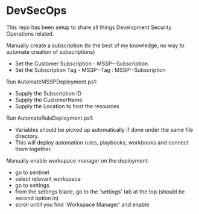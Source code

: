 # DevSecOps

This repo has been setup to share all things Development Security Operations related.

Manually create a subscription (to the best of my knowledge, no way to automate creation of subscriptions)
- Set the Customer Subscription - MSSP-<CustomerName>-Subscription
- Set the Subscription Tag - MSSP-<CusotmerName>-Tag : MSSP-<CustomerName>-Subscription

Run AutomateMSSPDeployment.ps1:
-  Supply the Subscription ID
-  Supply the CustomerName
-  Supply the Location to host the resources

Run AutomateRuleDeployment.ps1:
- Variables should be picked up automatically if done under the same file directory.
- This will deploy automation rules, playbooks, workbooks and connect them together.

Manually enable workspace manager on the deployment:
- go to sentinel
- select relevant workspace
- go to settings
- from the settings blade, go to the 'settings' tab at the top (should be second option in)
- scroll untill you find 'Workspace Manager' and enable
